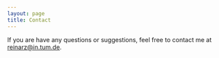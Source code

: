 ```yaml
---
layout: page
title: Contact
---
```


If you are have any questions or suggestions, feel free to contact me at reinarz@in.tum.de.
